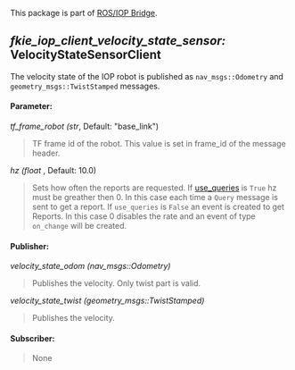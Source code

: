 This package is part of [ROS/IOP Bridge](https://github.com/fkie/iop_core/blob/master/README.md).


## _fkie_iop_client_velocity_state_sensor:_ VelocityStateSensorClient

The velocity state of the IOP robot is published as ```nav_msgs::Odometry``` and ```geometry_msgs::TwistStamped``` messages.

#### Parameter:

_tf_frame_robot (str_, Default: "base_link")

> TF frame id of the robot. This value is set in frame_id of the message header.

_hz (float_ , Default: 10.0)

> Sets how often the reports are requested. If [use_queries](https://github.com/fkie/iop_core/blob/master/fkie_iop_ocu_slavelib/README.md#parameter) is ```True``` hz must be greather then 0. In this case each time a ```Query``` message is sent to get a report. If ```use_queries``` is ```False``` an event is created to get Reports. In this case 0 disables the rate and an event of type ```on_change``` will be created.


#### Publisher:

_velocity_state_odom (nav_msgs::Odometry)_

> Publishes the velocity. Only twist part is valid.

_velocity_state_twist (geometry_msgs::TwistStamped)_

> Publishes the velocity.

#### Subscriber:

> None


